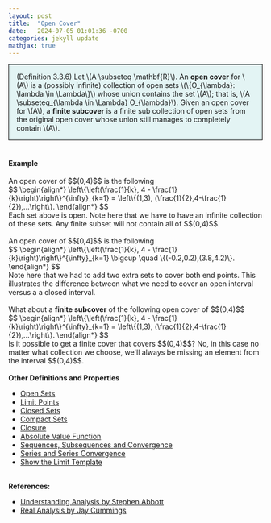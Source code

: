 ```yaml
---
layout: post
title:  "Open Cover"
date:   2024-07-05 01:01:36 -0700
categories: jekyll update
mathjax: true
---
```

<div style="background-color: #E3F4F4; padding: 15px 15px 15px 15px; border:1px solid black;">
  (Definition 3.3.6) Let \(A \subseteq \mathbf{R}\). An <b>open cover</b> for \(A\) is a (possibly infinite) collection of open sets \(\{O_{\lambda}: \lambda \in \Lambda\}\) whose union contains the set \(A\); that is, \(A \subseteq_{\lambda \in \Lambda} O_{\lambda}\). Given an open cover for \(A\), a <b>finite subcover</b> is a finite sub collection of open sets from the original open cover whose union still manages to completely contain \(A\).
</div>
<br>
<!------------------------------------------------------------------------------------>
<h4><b>Example</b></h4>
An open cover of $$(0,4)$$ is the following
<div>
$$
\begin{align*}
\left\{\left(\frac{1}{k}, 4 - \frac{1}{k}\right)\right\}^{\infty}_{k=1} = \left\{(1,3), (\frac{1}{2},4-\frac{1}{2}),...\right\}.
\end{align*}
$$
</div>
Each set above is open. Note here that we have to have an infinite collection of these sets. Any finite subset will not contain all of $$(0,4)$$.
<br>
<br>
An open cover of $$[0,4]$$ is the following
<div>
$$
\begin{align*}
\left\{\left(\frac{1}{k}, 4 - \frac{1}{k}\right)\right\}^{\infty}_{k=1} \bigcup \quad \{(-0.2,0.2),(3.8,4.2)\}.
\end{align*}
$$
</div>
Note here that we had to add two extra sets to cover both end points. This illustrates the difference between what we need to cover an open interval versus a a closed interval.
<br>
<br>
What about a <b>finite subcover</b> of the following open cover of $$(0,4)$$
<div>
$$
\begin{align*}
\left\{\left(\frac{1}{k}, 4 - \frac{1}{k}\right)\right\}^{\infty}_{k=1} = \left\{(1,3), (\frac{1}{2},4-\frac{1}{2}),...\right\}.
\end{align*}
$$
</div>
Is it possible to get a finite cover that covers $$(0,4)$$? No, in this case no matter what collection we choose, we'll always be missing an element from the interval $$(0,4)$$.
<br>
<br>
<!------------------------------------------------------------------------------------>
<b>Other Definitions and Properties</b>
<ul>
<li><a href="https://strncat.github.io/jekyll/update/2024/06/22/analysis-sets-open.html">Open Sets</a></li>
<li><a href="https://strncat.github.io/jekyll/update/2024/06/24/analysis-sets-limit-points.html">Limit Points</a></li>
<li><a href="https://strncat.github.io/jekyll/update/2024/06/25/analysis-sets-closed.html">Closed Sets</a></li>
<li><a href="https://strncat.github.io/jekyll/update/2024/07/01/analysis-sets-compact.html">Compact Sets</a></li>
<li><a href="https://strncat.github.io/jekyll/update/2024/06/28/analysis-sets-closure.html">Closure</a></li>
<li><a href="https://strncat.github.io/jekyll/update/2024/05/26/analysis-absolute-value-properties.html">Absolute Value Function</a></li>
<li><a href="https://strncat.github.io/jekyll/update/2024/05/21/analysis-seq-definitions.html">Sequences, Subsequences and Convergence</a></li>
<li><a href="https://strncat.github.io/jekyll/update/2024/06/10/analysis-series-definitions.html">Series and Series Convergence</a></li>
<li><a href="https://strncat.github.io/jekyll/update/2024/05/12/analysis-seq-limit-template.html">Show the Limit Template</a></li>
</ul>
<br>
<!------------------------------------------------------------------------------------>
<b>References:</b>
<ul>
<li><a href="https://www.amazon.com/Understanding-Analysis-Undergraduate-Texts-Mathematics/dp/1493927116">Understanding Analysis by Stephen Abbott</a></li>
<li><a href="https://www.amazon.com/Real-Analysis-Long-Form-Mathematics-Textbook/dp/1077254547/ref=sr_1_1?crid=1EKW8X4WRF3FW&dib=eyJ2IjoiMSJ9.8H96S-vpjIYx8lnvl5zYmBZjrj15kH-_m6pXDzkvCRlb8_xXY2IV9Zipu-8_YsxqJiHrDLuij8XqTNG6YHcqFweSzLEDTzu7r77bvENfD54ua0QoORkYqlE9hnHSTU3dlbiibZPSRE1snfOUjy9aIlUB_SwrjPs1Uaqob4D6dbOvu6otEp0euWD7ilhclz0t34D5E6BgakOV_CBH0-CKDhOAg00t6tXLZgtuRmPkIi0j7RBSp9GctSQADqBS0MW77CwckycJtCV79foESEnRKX8Ed_lD4GJp6ygwB2nGowQ.goqwiMcxQF-evF4CmmslF5VSq-jGrHd8P5npLOuVrAo&dib_tag=se&keywords=real+analysis&qid=1720489245&sprefix=real+analysi%2Caps%2C166&sr=8-1">Real Analysis by Jay Cummings</a></li>
</ul>
